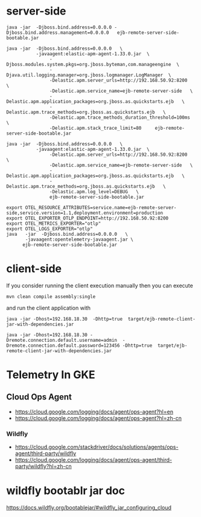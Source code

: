 # server-side
```
java -jar  -Djboss.bind.address=0.0.0.0 -Djboss.bind.address.management=0.0.0.0   ejb-remote-server-side-bootable.jar 

java -jar  -Djboss.bind.address=0.0.0.0   \
           -javaagent:elastic-apm-agent-1.33.0.jar  \
                -Djboss.modules.system.pkgs=org.jboss.byteman,com.manageengine  \
                -Djava.util.logging.manager=org.jboss.logmanager.LogManager  \
                -Delastic.apm.server_urls=http://192.168.50.92:8200   \
                -Delastic.apm.service_name=ejb-remote-server-side   \
                -Delastic.apm.application_packages=org.jboss.as.quickstarts.ejb   \
                -Delastic.apm.trace_methods=org.jboss.as.quickstarts.ejb   \
                -Delastic.apm.trace_methods_duration_threshold=100ms   \
                -Delastic.apm.stack_trace_limit=80     ejb-remote-server-side-bootable.jar 

java -jar  -Djboss.bind.address=0.0.0.0   \
           -javaagent:elastic-apm-agent-1.33.0.jar  \
                -Delastic.apm.server_urls=http://192.168.50.92:8200   \
                -Delastic.apm.service_name=ejb-remote-server-side   \
                -Delastic.apm.application_packages=org.jboss.as.quickstarts.ejb   \
                -Delastic.apm.trace_methods=org.jboss.as.quickstarts.ejb   \
                -Delastic.apm.log_level=DEBUG   \
                ejb-remote-server-side-bootable.jar 
          
export OTEL_RESOURCE_ATTRIBUTES=service.name=ejb-remote-server-side,service.version=1.1,deployment.environment=production
export OTEL_EXPORTER_OTLP_ENDPOINT=http://192.168.50.92:8200 
export OTEL_METRICS_EXPORTER="otlp" 
export OTEL_LOGS_EXPORTER="otlp" 
java   -jar  -Djboss.bind.address=0.0.0.0   \
       -javaagent:opentelemetry-javaagent.jar \
      ejb-remote-server-side-bootable.jar
```
# client-side

If you consider running the client execution manually then you can execute


```
mvn clean compile assembly:single
```

and run the client application with


```
java -jar -Dhost=192.168.18.30  -Dhttp=true  target/ejb-remote-client-jar-with-dependencies.jar

java -jar -Dhost=192.168.18.30 -Dremote.connection.default.username=admin  -Dremote.connection.default.password=123456 -Dhttp=true  target/ejb-remote-client-jar-with-dependencies.jar
```
# Telemetry In GKE 

## Cloud Ops Agent
* https://cloud.google.com/logging/docs/agent/ops-agent?hl=en
* https://cloud.google.com/logging/docs/agent/ops-agent?hl=zh-cn

### Wildfly
* https://cloud.google.com/stackdriver/docs/solutions/agents/ops-agent/third-party/wildfly
* https://cloud.google.com/logging/docs/agent/ops-agent/third-party/wildfly?hl=zh-cn

# wildfly bootablr jar doc
https://docs.wildfly.org/bootablejar/#wildfly_jar_configuring_cloud